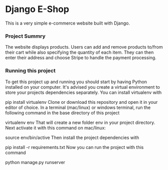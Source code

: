 # Django E-Shop

This is a very simple e-commerce website built with Django.

### Project Summry

The website displays products. Users can add and remove products to/from their cart while also specifying the quantity of each item. They can then enter their address and choose Stripe to handle the payment processing.

### Running this project
To get this project up and running you should start by having Python installed on your computer. It's advised you create a virtual environment to store your projects dependencies separately. You can install virtualenv with

pip install virtualenv
Clone or download this repository and open it in your editor of choice. In a terminal (mac/linux) or windows terminal, run the following command in the base directory of this project

virtualenv env
That will create a new folder env in your project directory. Next activate it with this command on mac/linux:

source env/bin/active
Then install the project dependencies with

pip install -r requirements.txt
Now you can run the project with this command

python manage.py runserver

